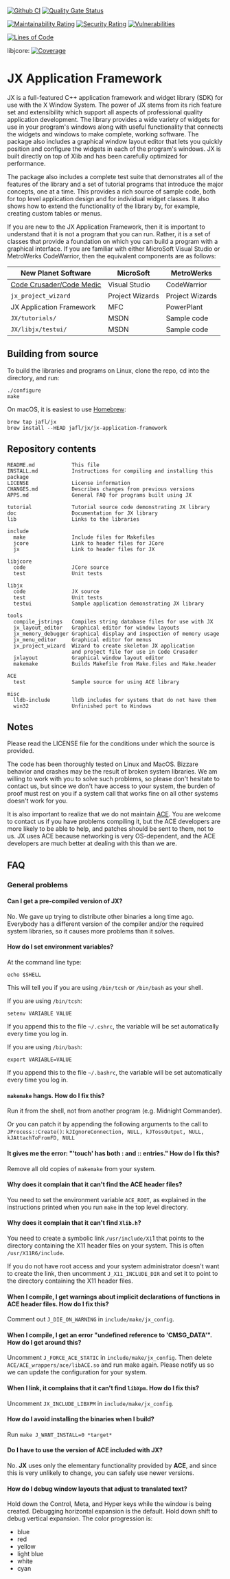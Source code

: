 [![Github CI](https://github.com/jafl/jx_application_framework/actions/workflows/ci.yml/badge.svg)](https://github.com/jafl/jx_application_framework/actions/workflows/ci.yml)
[![Quality Gate Status](https://sonarcloud.io/api/project_badges/measure?project=jafl_jx_application_framework&metric=alert_status)](https://sonarcloud.io/dashboard?id=jafl_jx_application_framework)

[![Maintainability Rating](https://sonarcloud.io/api/project_badges/measure?project=jafl_jx_application_framework&metric=sqale_rating)](https://sonarcloud.io/dashboard?id=jafl_jx_application_framework)
[![Security Rating](https://sonarcloud.io/api/project_badges/measure?project=jafl_jx_application_framework&metric=security_rating)](https://sonarcloud.io/dashboard?id=jafl_jx_application_framework)
[![Vulnerabilities](https://sonarcloud.io/api/project_badges/measure?project=jafl_jx_application_framework&metric=vulnerabilities)](https://sonarcloud.io/dashboard?id=jafl_jx_application_framework)

[![Lines of Code](https://sonarcloud.io/api/project_badges/measure?project=jafl_jx_application_framework&metric=ncloc)](https://sonarcloud.io/dashboard?id=jafl_jx_application_framework)

libjcore: [![Coverage](https://codecov.io/gh/jafl/jx_application_framework/graph/badge.svg)](https://codecov.io/gh/jafl/jx_application_framework)

# JX Application Framework

JX is a full-featured C++ application framework and widget library (SDK) for use with the X Window System. The power of JX stems from its rich feature set and extensibility which support all aspects of professional quality application development. The library provides a wide variety of widgets for use in your program's windows along with useful functionality that connects the widgets and windows to make complete, working software. The package also includes a graphical window layout editor that lets you quickly position and configure the widgets in each of the program's windows. JX is built directly on top of Xlib and has been carefully optimized for performance.

The package also includes a complete test suite that demonstrates all of the features of the library and a set of tutorial programs that introduce the major concepts, one at a time. This provides a rich source of sample code, both for top level application design and for individual widget classes. It also shows how to extend the functionality of the library by, for example, creating custom tables or menus.

If you are new to the JX Application Framework, then it is important to understand that it is not a program that you can run.  Rather, it is a set of classes that provide a foundation on which you can build a program with a graphical interface.  If you are familiar with either MicroSoft Visual Studio or MetroWerks CodeWarrior, then the equivalent components are as follows:

New Planet Software       | MicroSoft       | MetroWerks
-------------------       | ---------       |  ----------
[Code Crusader/Code Medic](https://github.com/jafl/jx-ide) | Visual Studio | CodeWarrior
`jx_project_wizard`       | Project Wizards |  Project Wizards
JX Application Framework  | MFC             |  PowerPlant
`JX/tutorials/`           | MSDN            |  Sample code
`JX/libjx/testui/`        | MSDN            |  Sample code

## Building from source

To build the libraries and programs on Linux, clone the repo, cd into the directory, and run:

    ./configure
    make

On macOS, it is easiest to use [Homebrew](https://brew.sh):

    brew tap jafl/jx
    brew install --HEAD jafl/jx/jx-application-framework

## Repository contents

```
README.md            This file
INSTALL.md           Instructions for compiling and installing this package
LICENSE              License information
CHANGES.md           Describes changes from previous versions
APPS.md              General FAQ for programs built using JX

tutorial             Tutorial source code demonstrating JX library
doc                  Documentation for JX library
lib                  Links to the libraries

include
  make               Include files for Makefiles
  jcore              Link to header files for JCore
  jx                 Link to header files for JX

libjcore
  code               JCore source
  test               Unit tests

libjx
  code               JX source
  test               Unit tests
  testui             Sample application demonstrating JX library

tools
  compile_jstrings   Compiles string database files for use with JX
  jx_layout_editor   Graphical editor for window layouts
  jx_memory_debugger Graphical display and inspection of memory usage
  jx_menu_editor     Graphical editor for menus
  jx_project_wizard  Wizard to create skeleton JX application
                     and project file for use in Code Crusader 
  jxlayout           Graphical window layout editor
  makemake           Builds Makefile from Make.files and Make.header

ACE
  test               Sample source for using ACE library

misc
  lldb-include       lldb includes for systems that do not have them
  win32              Unfinished port to Windows
```

## Notes

Please read the LICENSE file for the conditions under which the source is provided.

The code has been thoroughly tested on Linux and MacOS.  Bizzare behavior and crashes may be the result of broken system libraries.  We am willing to work with you to solve such problems, so please don't hesitate to contact us, but since we don't have access to your system, the burden of proof must rest on you if a system call that works fine on all other systems doesn't work for you.

It is also important to realize that we do not maintain [ACE](http://www.dre.vanderbilt.edu/~schmidt/ACE.html).  You are welcome to contact us if you have problems compiling it, but the ACE developers are more likely to be able to help, and patches should be sent to them, not to us.  JX uses ACE because networking is very OS-dependent, and the ACE developers are much better at dealing with this than we are.

## FAQ

### General problems

#### Can I get a pre-compiled version of JX?

No.  We gave up trying to distribute other binaries a long time ago.  Everybody has a different version of the compiler and/or the required system libraries, so it causes more problems than it solves.


#### How do I set environment variables?

At the command line type:

    echo $SHELL

This will tell you if you are using `/bin/tcsh` or `/bin/bash` as your shell.

If you are using `/bin/tcsh`:

    setenv VARIABLE VALUE

If you append this to the file `~/.cshrc`, the variable will be set automatically every time you log in.

If you are using `/bin/bash`:

    export VARIABLE=VALUE

If you append this to the file `~/.bashrc`, the variable will be set automatically every time you log in.


#### `makemake` hangs.  How do I fix this?

Run it from the shell, not from another program (e.g. Midnight Commander).

Or you can patch it by appending the following arguments to the call to `JProcess::Create()`: `kJIgnoreConnection, NULL, kJTossOutput, NULL, kJAttachToFromFD, NULL`


#### It gives me the error:  "'touch' has both : and :: entries."  How do I  fix this?

Remove all old copies of `makemake` from your system.


#### Why does it complain that it can't find the **ACE** header files?

You need to set the environment variable `ACE_ROOT`, as explained in the instructions printed when you run `make` in the top level directory.


#### Why does it complain that it can't find `Xlib.h`?

You need to create a symbolic link `/usr/include/X1`1 that points to the directory containing the X11 header files on your system.  This is often `/usr/X11R6/include`.

If you do not have root access and your system administrator doesn't want to create the link, then uncomment `J_X11_INCLUDE_DIR` and set it to point to the directory containing the X11 header files.


#### When I compile, I get warnings about implicit declarations of functions in **ACE** header files.  How do I fix this?

Comment out `J_DIE_ON_WARNING` in `include/make/jx_config`.


#### When I compile, I get an error "undefined reference to 'CMSG_DATA'". How do I get around this?

Uncomment `J_FORCE_ACE_STATIC` in `include/make/jx_config`.  Then delete `ACE/ACE_wrappers/ace/libACE.so` and run make again.  Please notify us so we can update the configuration for your system.


#### When I link, it complains that it can't find `libXpm`.  How do I fix this?

Uncomment `JX_INCLUDE_LIBXPM` in `include/make/jx_config`.


#### How do I avoid installing the binaries when I build?

Run `make J_WANT_INSTALL=0 *target*`


#### Do I have to use the version of **ACE** included with **JX**?

No.  **JX** uses only the elementary functionality provided by **ACE**, and since this is very unlikely to change, you can safely use newer versions.


#### How do I debug window layouts that adjust to translated text?

Hold down the Control, Meta, and Hyper keys while the window is being created.  Debugging horizontal expansion is the default.  Hold down shift to debug vertical expansion.  The color progression is:

* blue
* red
* yellow
* light blue
* white
* cyan
